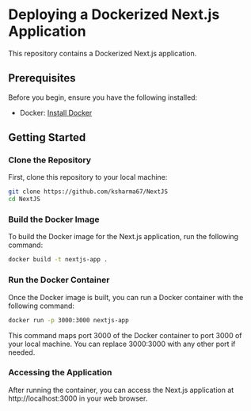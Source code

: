 # Deploying a Dockerized Next.js Application

This repository contains a Dockerized Next.js application.

## Prerequisites

Before you begin, ensure you have the following installed:

- Docker: [Install Docker](https://docs.docker.com/get-docker/)

## Getting Started

### Clone the Repository

First, clone this repository to your local machine:
```bash
git clone https://github.com/ksharma67/NextJS
cd NextJS
```

### Build the Docker Image

To build the Docker image for the Next.js application, run the following command:
```bash
docker build -t nextjs-app .
```

### Run the Docker Container

Once the Docker image is built, you can run a Docker container with the following command:
```bash
docker run -p 3000:3000 nextjs-app
```

This command maps port 3000 of the Docker container to port 3000 of your local machine. You can replace 3000:3000 with any other port if needed.

### Accessing the Application
After running the container, you can access the Next.js application at http://localhost:3000 in your web browser.
